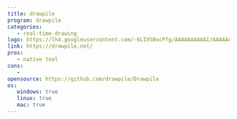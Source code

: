 ```yaml
---
title: drawpile
program: drawpile
categories:
   - real-time-drawing
logo: https://lh4.googleusercontent.com/-6LIXS0ocPfg/AAAAAAAAAAI/AAAAAAAAABU/zjFPjIbqLBs/photo.jpg?
link: https://drawpile.net/
pros:
   - native tool
cons:
   -
opensource: https://github.com/drawpile/Drawpile
os:
   windows: true
   linux: true
   mac: true
---
```

